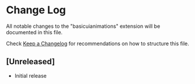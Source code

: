 # Change Log

All notable changes to the "basicuianimations" extension will be documented in this file.

Check [Keep a Changelog](http://keepachangelog.com/) for recommendations on how to structure this file.

## [Unreleased]

- Initial release